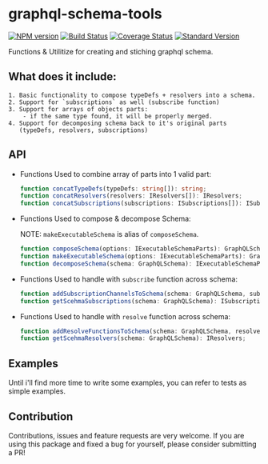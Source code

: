 # graphql-schema-tools
[![NPM version](https://img.shields.io/npm/v/graphql-schema-tools.svg)](https://www.npmjs.com/package/graphql-schema-tools)
[![Build Status](https://travis-ci.org/DxCx/graphql-schema-tools.svg?branch=master)](https://travis-ci.org/DxCx/graphql-schema-tools)
[![Coverage Status](https://coveralls.io/repos/github/DxCx/graphql-schema-tools/badge.svg?branch=master)](https://coveralls.io/github/DxCx/graphql-schema-tools?branch=master)
[![Standard Version](https://img.shields.io/badge/release-standard%20version-brightgreen.svg)](https://github.com/conventional-changelog/standard-version)

Functions & Utilitize for creating and stiching graphql schema.

What does it include:
----
	1. Basic functionality to compose typeDefs + resolvers into a schema.
	2. Support for `subscriptions` as well (subscribe function)
	3. Support for arrays of objects parts:
	    - if the same type found, it will be properly merged.
	4. Support for decomposing schema back to it's original parts 
	   (typeDefs, resolvers, subscriptions)

API
----
  - Functions Used to combine array of parts into 1 valid part:
	```typescript
	function concatTypeDefs(typeDefs: string[]): string;
	function concatResolvers(resolvers: IResolvers[]): IResolvers;
	function concatSubscriptions(subscriptions: ISubscriptions[]): ISubscriptions;
	```
  - Functions Used to compose & decompose Schema:
  	
	NOTE: `makeExecutableSchema` is alias of `composeSchema`.
	```typescript
	function composeSchema(options: IExecutableSchemaParts): GraphQLSchema;
	function makeExecutableSchema(options: IExecutableSchemaParts): GraphQLSchema;
	function decomposeSchema(schema: GraphQLSchema): IExecutableSchemaParts;
	```
  - Functions Used to handle with `subscribe` function across schema:
	```typescript
	function addSubscriptionChannelsToSchema(schema: GraphQLSchema, subscriptionFunctions: ISubscriptions): void;
	function getScehmaSubscriptions(schema: GraphQLSchema): ISubscriptions;
	```
  - Functions Used to handle with `resolve` function across schema:
	```typescript
	function addResolveFunctionsToSchema(schema: GraphQLSchema, resolveFunctions: IResolvers): void;
	function getScehmaResolvers(schema: GraphQLSchema): IResolvers;
	```

Examples
----
Until i'll find more time to write some examples,
you can refer to tests as simple examples.
	
Contribution
----
Contributions, issues and feature requests are very welcome. If you are using this package and fixed a bug for yourself, please consider submitting a PR!
